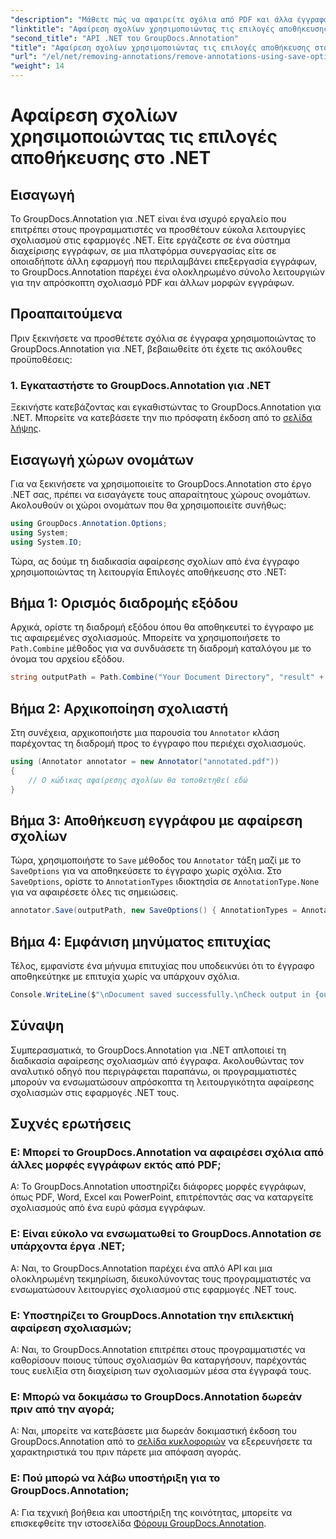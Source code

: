 ```yaml
---
"description": "Μάθετε πώς να αφαιρείτε σχόλια από PDF και άλλα έγγραφα σε .NET χρησιμοποιώντας το GroupDocs.Annotation. Οδηγός βήμα προς βήμα με παραδείγματα κώδικα."
"linktitle": "Αφαίρεση σχολίων χρησιμοποιώντας τις επιλογές αποθήκευσης στο .NET"
"second_title": "API .NET του GroupDocs.Annotation"
"title": "Αφαίρεση σχολίων χρησιμοποιώντας τις επιλογές αποθήκευσης στο .NET"
"url": "/el/net/removing-annotations/remove-annotations-using-save-options/"
"weight": 14
---
```


# Αφαίρεση σχολίων χρησιμοποιώντας τις επιλογές αποθήκευσης στο .NET

## Εισαγωγή

Το GroupDocs.Annotation για .NET είναι ένα ισχυρό εργαλείο που επιτρέπει στους προγραμματιστές να προσθέτουν εύκολα λειτουργίες σχολιασμού στις εφαρμογές .NET. Είτε εργάζεστε σε ένα σύστημα διαχείρισης εγγράφων, σε μια πλατφόρμα συνεργασίας είτε σε οποιαδήποτε άλλη εφαρμογή που περιλαμβάνει επεξεργασία εγγράφων, το GroupDocs.Annotation παρέχει ένα ολοκληρωμένο σύνολο λειτουργιών για την απρόσκοπτη σχολιασμό PDF και άλλων μορφών εγγράφων.

## Προαπαιτούμενα

Πριν ξεκινήσετε να προσθέτετε σχόλια σε έγγραφα χρησιμοποιώντας το GroupDocs.Annotation για .NET, βεβαιωθείτε ότι έχετε τις ακόλουθες προϋποθέσεις:

### 1. Εγκαταστήστε το GroupDocs.Annotation για .NET

Ξεκινήστε κατεβάζοντας και εγκαθιστώντας το GroupDocs.Annotation για .NET. Μπορείτε να κατεβάσετε την πιο πρόσφατη έκδοση από το [σελίδα λήψης](https://releases.groupdocs.com/annotation/net/).

## Εισαγωγή χώρων ονομάτων

Για να ξεκινήσετε να χρησιμοποιείτε το GroupDocs.Annotation στο έργο .NET σας, πρέπει να εισαγάγετε τους απαραίτητους χώρους ονομάτων. Ακολουθούν οι χώροι ονομάτων που θα χρησιμοποιείτε συνήθως:

```csharp
using GroupDocs.Annotation.Options;
using System;
using System.IO;
```


Τώρα, ας δούμε τη διαδικασία αφαίρεσης σχολίων από ένα έγγραφο χρησιμοποιώντας τη λειτουργία Επιλογές αποθήκευσης στο .NET:

## Βήμα 1: Ορισμός διαδρομής εξόδου

Αρχικά, ορίστε τη διαδρομή εξόδου όπου θα αποθηκευτεί το έγγραφο με τις αφαιρεμένες σχολιασμούς. Μπορείτε να χρησιμοποιήσετε το `Path.Combine` μέθοδος για να συνδυάσετε τη διαδρομή καταλόγου με το όνομα του αρχείου εξόδου.

```csharp
string outputPath = Path.Combine("Your Document Directory", "result" + Path.GetExtension("input.pdf"));
```

## Βήμα 2: Αρχικοποίηση σχολιαστή

Στη συνέχεια, αρχικοποιήστε μια παρουσία του `Annotator` κλάση παρέχοντας τη διαδρομή προς το έγγραφο που περιέχει σχολιασμούς.

```csharp
using (Annotator annotator = new Annotator("annotated.pdf"))
{
    // Ο κώδικας αφαίρεσης σχολίων θα τοποθετηθεί εδώ
}
```

## Βήμα 3: Αποθήκευση εγγράφου με αφαίρεση σχολίων

Τώρα, χρησιμοποιήστε το `Save` μέθοδος του `Annotator` τάξη μαζί με το `SaveOptions` για να αποθηκεύσετε το έγγραφο χωρίς σχόλια. Στο `SaveOptions`, ορίστε το `AnnotationTypes` ιδιοκτησία σε `AnnotationType.None` για να αφαιρέσετε όλες τις σημειώσεις.

```csharp
annotator.Save(outputPath, new SaveOptions() { AnnotationTypes = AnnotationType.None });
```

## Βήμα 4: Εμφάνιση μηνύματος επιτυχίας

Τέλος, εμφανίστε ένα μήνυμα επιτυχίας που υποδεικνύει ότι το έγγραφο αποθηκεύτηκε με επιτυχία χωρίς να υπάρχουν σχόλια.

```csharp
Console.WriteLine($"\nDocument saved successfully.\nCheck output in {outputPath}.");
```

## Σύναψη

Συμπερασματικά, το GroupDocs.Annotation για .NET απλοποιεί τη διαδικασία αφαίρεσης σχολιασμών από έγγραφα. Ακολουθώντας τον αναλυτικό οδηγό που περιγράφεται παραπάνω, οι προγραμματιστές μπορούν να ενσωματώσουν απρόσκοπτα τη λειτουργικότητα αφαίρεσης σχολιασμών στις εφαρμογές .NET τους.

## Συχνές ερωτήσεις

### Ε: Μπορεί το GroupDocs.Annotation να αφαιρέσει σχόλια από άλλες μορφές εγγράφων εκτός από PDF;

A: Το GroupDocs.Annotation υποστηρίζει διάφορες μορφές εγγράφων, όπως PDF, Word, Excel και PowerPoint, επιτρέποντάς σας να καταργείτε σχολιασμούς από ένα ευρύ φάσμα εγγράφων.

### Ε: Είναι εύκολο να ενσωματωθεί το GroupDocs.Annotation σε υπάρχοντα έργα .NET;

Α: Ναι, το GroupDocs.Annotation παρέχει ένα απλό API και μια ολοκληρωμένη τεκμηρίωση, διευκολύνοντας τους προγραμματιστές να ενσωματώσουν λειτουργίες σχολιασμού στις εφαρμογές .NET τους.

### Ε: Υποστηρίζει το GroupDocs.Annotation την επιλεκτική αφαίρεση σχολιασμών;

Α: Ναι, το GroupDocs.Annotation επιτρέπει στους προγραμματιστές να καθορίσουν ποιους τύπους σχολιασμών θα καταργήσουν, παρέχοντάς τους ευελιξία στη διαχείριση των σχολιασμών μέσα στα έγγραφά τους.

### Ε: Μπορώ να δοκιμάσω το GroupDocs.Annotation δωρεάν πριν από την αγορά;

Α: Ναι, μπορείτε να κατεβάσετε μια δωρεάν δοκιμαστική έκδοση του GroupDocs.Annotation από το [σελίδα κυκλοφοριών](https://releases.groupdocs.com/) να εξερευνήσετε τα χαρακτηριστικά του πριν πάρετε μια απόφαση αγοράς.

### Ε: Πού μπορώ να λάβω υποστήριξη για το GroupDocs.Annotation;

Α: Για τεχνική βοήθεια και υποστήριξη της κοινότητας, μπορείτε να επισκεφθείτε την ιστοσελίδα [Φόρουμ GroupDocs.Annotation](https://forum.groupdocs.com/c/annotation/10).